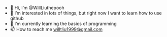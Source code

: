 - 👋 Hi, I’m @WillLiuthepooh
- 👀 I’m interested in lots of things, but right now I want to learn how to use github
- 🌱 I’m currently learning the basics of programming
- 📫 How to reach me willtliu1999@gmail.com

<!---
WillLiuthepooh/WillLiuthepooh is a ✨ special ✨ repository because its `README.md` (this file) appears on your GitHub profile.
You can click the Preview link to take a look at your changes.
--->
